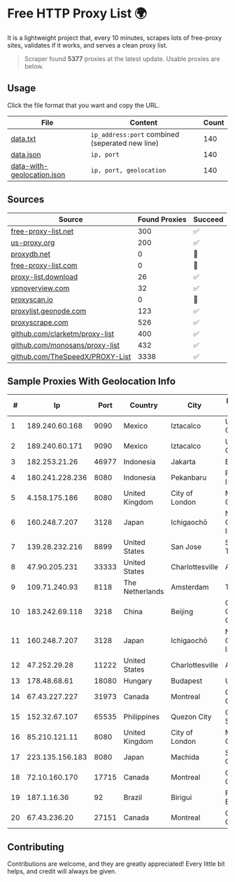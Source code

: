
# Free HTTP Proxy List 🌍

It is a lightweight project that, every 10 minutes, scrapes lots of free-proxy sites, validates if it works, and serves a clean proxy list.


> Scraper found **5377** proxies at the latest update. Usable proxies are below.

## Usage

Click the file format that you want and copy the URL.


|File|Content|Count|
|----|-------|-----|
|[data.txt](https://raw.githubusercontent.com/themiralay/Proxy-List-World/master/data.txt)|`ip_address:port` combined (seperated new line)|140|
|[data.json](https://raw.githubusercontent.com/themiralay/Proxy-List-World/master/data.json)|`ip, port`|140|
|[data-with-geolocation.json](https://raw.githubusercontent.com/themiralay/Proxy-List-World/master/data-with-geolocation.json)|`ip, port, geolocation`|140|

## Sources

|Source|Found Proxies|Succeed|
|------|-------------|-------|
|[free-proxy-list.net](https://free-proxy-list.net)|300|✅|
|[us-proxy.org](https://www.us-proxy.org)|200|✅|
|[proxydb.net](http://proxydb.net)|0|🚫|
|[free-proxy-list.com](https://free-proxy-list.com/?page=&port=&type%5B%5D=http&type%5B%5D=https&up_time=0&search=Search)|0|🚫|
|[proxy-list.download](https://www.proxy-list.download/HTTP)|26|✅|
|[vpnoverview.com](https://vpnoverview.com/privacy/anonymous-browsing/free-proxy-servers)|32|✅|
|[proxyscan.io](https://www.proxyscan.io)|0|🚫|
|[proxylist.geonode.com](https://proxylist.geonode.com/api/proxy-list?limit=300&page=1&sort_by=lastChecked&sort_type=desc&protocols=http,https)|123|✅|
|[proxyscrape.com](https://api.proxyscrape.com/v2/?request=displayproxies&protocol=http&timeout=10000&country=all&ssl=all&anonymity=all)|526|✅|
|[github.com/clarketm/proxy-list](https://raw.githubusercontent.com/clarketm/proxy-list/master/proxy-list-raw.txt)|400|✅|
|[github.com/monosans/proxy-list](https://raw.githubusercontent.com/monosans/proxy-list/main/proxies/http.txt)|432|✅|
|[github.com/TheSpeedX/PROXY-List](https://raw.githubusercontent.com/TheSpeedX/PROXY-List/master/http.txt)|3338|✅|


## Sample Proxies With Geolocation Info

|#|Ip|Port|Country|City|Internet Service Provider|
|-|--|----|-------|----|-------------------------|
|1|189.240.60.168|9090|Mexico|Iztacalco|Uninet S.A. de C.V.|
|2|189.240.60.171|9090|Mexico|Iztacalco|Uninet S.A. de C.V.|
|3|182.253.21.26|46977|Indonesia|Jakarta|Biznet Networks|
|4|180.241.228.236|8080|Indonesia|Pekanbaru|PT. TELKOM INDONESIA|
|5|4.158.175.186|8080|United Kingdom|City of London|Microsoft Corporation|
|6|160.248.7.207|3128|Japan|Ichigaochō|NTT PC Communications, Inc.|
|7|139.28.232.216|8899|United States|San Jose|Sriyaan Technologies|
|8|47.90.205.231|33333|United States|Charlottesville|Alibaba.com LLC|
|9|109.71.240.93|8118|The Netherlands|Amsterdam|TimeWeb Ltd.|
|10|183.242.69.118|3218|China|Beijing|China Mobile Communications Corporation|
|11|160.248.7.207|3128|Japan|Ichigaochō|NTT PC Communications, Inc.|
|12|47.252.29.28|11222|United States|Charlottesville|Alibaba.com LLC|
|13|178.48.68.61|18080|Hungary|Budapest|UPC|
|14|67.43.227.227|31973|Canada|Montreal|GloboTech Communications|
|15|152.32.67.107|65535|Philippines|Quezon City|Converge ICT Solution Inc|
|16|85.210.121.11|8080|United Kingdom|City of London|Microsoft Corporation|
|17|223.135.156.183|8080|Japan|Machida|So-net Corporation|
|18|72.10.160.170|17715|Canada|Montreal|GloboTech Communications|
|19|187.1.16.36|92|Brazil|Birigui|FIT Telecom Eireli|
|20|67.43.236.20|27151|Canada|Montreal|GloboTech Communications|



## Contributing

Contributions are welcome, and they are greatly appreciated! Every
little bit helps, and credit will always be given.

